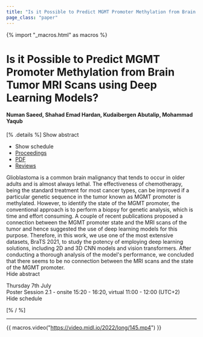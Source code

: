 ```yaml
---
title: "Is it Possible to Predict MGMT Promoter Methylation from Brain Tumor MRI Scans using Deep Learning Models?"
page_class: "paper"
---
```


{% import "_macros.html" as macros %}

# Is it Possible to Predict MGMT Promoter Methylation from Brain Tumor MRI Scans using Deep Learning Models?

#### Numan Saeed, Shahad Emad Hardan, Kudaibergen Abutalip, Mohammad Yaqub

[% .details %]
<a class="toggle_visibility" data-selector=".abstract" data-level="3">Show abstract</a>
- <a class="toggle_visibility" data-selector=".schedule" data-level="3">Show schedule</a>
- <a href="">Proceedings</a>
- <a href="https://openreview.net/pdf?id=4V7YQVC7Kru">PDF</a>
- <a href="https://openreview.net/forum?id=4V7YQVC7Kru">Reviews</a>

<p>
    <span class="abstract">
        Glioblastoma is a common brain malignancy that tends to occur in older adults and is almost always lethal. The effectiveness of chemotherapy, being the standard treatment for most cancer types, can be improved if a particular genetic sequence in the tumor known as MGMT promoter is methylated. However, to identify the state of the MGMT promoter, the conventional approach is to perform a biopsy for genetic analysis, which is time and effort consuming. A couple of recent publications proposed a connection between the MGMT promoter state and the MRI scans of the tumor and hence suggested the use of deep learning models for this purpose. Therefore, in this work, we use one of the most extensive datasets, BraTS 2021, to study the potency of employing deep learning solutions, including 2D and 3D CNN models and vision transformers. After conducting a thorough analysis of the model's performance, we concluded that there seems to be no connection between the MRI scans and the state of the MGMT promoter.
        <br>
        <span class="actions"><a class="toggle_visibility" data-level="2">Hide abstract</a></span>
    </span>
</p>

<p>
    <span class="schedule">
        Thursday 7th July<br>Poster Session 2.1 - onsite 15:20 - 16:20, virtual 11:00 - 12:00 (UTC+2)
        <br>
        <span class="actions"><a class="toggle_visibility" data-level="2">Hide schedule</a></span>
    </span>
</p>

[% / %]


---
{{ macros.video("https://video.midl.io/2022/long/145.mp4") }}
